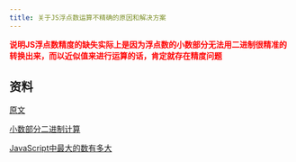```yaml
---
title: 关于JS浮点数运算不精确的原因和解决方案
---
```


<span style="color: red">**说明JS浮点数精度的缺失实际上是因为浮点数的小数部分无法用二进制很精准的转换出来，而以近似值来进行运算的话，肯定就存在精度问题**</span>

## 资料
[原文](https://zhuanlan.zhihu.com/p/272108051)

[小数部分二进制计算](https://jingyan.baidu.com/article/eb9f7b6dc692e9c79264e878.html)

[JavaScript中最大的数有多大](https://www.pengrl.com/p/20040/)